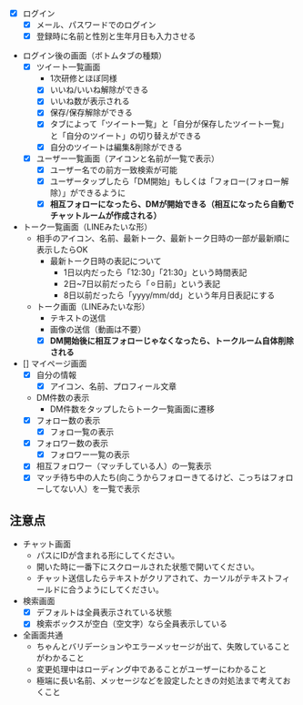 - [x] ログイン
    - [x] メール、パスワードでのログイン
    - [x] 登録時に名前と性別と生年月日も入力させる
- ログイン後の画面（ボトムタブの種類）
    - [x] ツイート一覧画面
        - 1次研修とほぼ同様
        - [x] いいね/いいね解除ができる
        - [x] いいね数が表示される
        - [x] 保存/保存解除ができる
        - [x] タブによって「ツイート一覧」と「自分が保存したツイート一覧」と「自分のツイート」の切り替えができる
        - [x] 自分のツイートは編集&削除ができる
    - [x] ユーザー一覧画面（アイコンと名前が一覧で表示）
        - [x] ユーザー名での前方一致検索が可能
        - [x] ユーザータップしたら「DM開始」もしくは「フォロー(フォロー解除）」ができるように
        - [x] **相互フォローになったら、DMが開始できる（相互になったら自動でチャットルームが作成される）**
- トーク一覧画面（LINEみたいな形）
    - 相手のアイコン、名前、最新トーク、最新トーク日時の一部が最新順に表示したらOK
        - 最新トーク日時の表記について
            - 1日以内だったら「12:30」「21:30」という時間表記
            - 2日~7日以前だったら「⚪︎日前」という表記
            - 8日以前だったら「yyyy/mm/dd」という年月日表記にする
    - トーク画面（LINEみたいな形）
        - テキストの送信
        - 画像の送信（動画は不要）
        - [x] **DM開始後に相互フォローじゃなくなったら、トークルーム自体削除される**
- [] マイページ画面
    - [x] 自分の情報
        - [x] アイコン、名前、プロフィール文章
    - DM件数の表示
        - DM件数をタップしたらトーク一覧画面に遷移
    - [x] フォロー数の表示
        - [x] フォロ一覧の表示
    - [x] フォロワー数の表示
        - [x] フォロワー一覧の表示
    - [x] 相互フォロワー（マッチしている人）の一覧表示
    - [x] マッチ待ち中の人たち(向こうからフォローきてるけど、こっちはフォローしてない人）を一覧で表示

## **注意点**

- チャット画面
    - パスにIDが含まれる形にしてください。
    - 開いた時に一番下にスクロールされた状態で開いてください。
    - チャット送信したらテキストがクリアされて、カーソルがテキストフィールドに合うようにしてください。
- 検索画面
    - [x] デフォルトは全員表示されている状態
    - [x] 検索ボックスが空白（空文字）なら全員表示している
- 全画面共通
    - ちゃんとバリデーションやエラーメッセージが出て、失敗していることがわかること
    - 変更処理中はローディング中であることがユーザーにわかること
    - 極端に長い名前、メッセージなどを設定したときの対処法まで考えておくこと